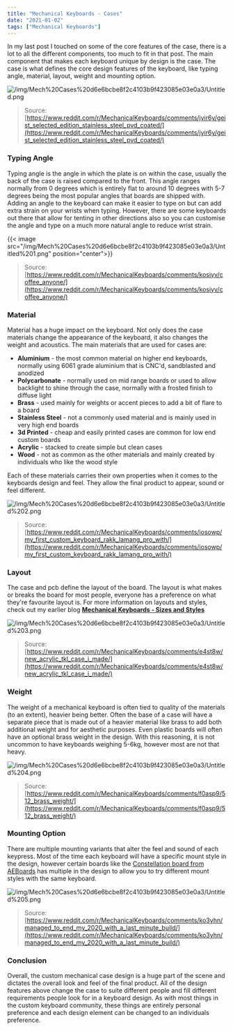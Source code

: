 ```yaml
---
title: "Mechanical Keyboards - Cases"
date: "2021-01-02"
tags: ["Mechanical Keyboards"]
---
```


In my last post I touched on some of the core features of the case, there is a lot to all the different components, too much to fit in that post. The main component that makes each keyboard unique by design is the case. The case is what defines the core design features of the keyboard, like typing angle, material, layout, weight and mounting option. 

![/img/Mech%20Cases%20d6e6bcbe8f2c4103b9f423085e03e0a3/Untitled.png](/img/Mech%20Cases%20d6e6bcbe8f2c4103b9f423085e03e0a3/Untitled.png)

> Source: [https://www.reddit.com/r/MechanicalKeyboards/comments/jyir6y/geist_selected_edition_stainless_steel_pvd_coated/](https://www.reddit.com/r/MechanicalKeyboards/comments/jyir6y/geist_selected_edition_stainless_steel_pvd_coated/)

### Typing Angle

Typing angle is the angle in which the plate is on within the case, usually the back of the case is raised compared to the front. This angle ranges normally from 0 degrees which is entirely flat to around 10 degrees with 5-7 degrees being the most popular angles that boards are shipped with. Adding an angle to the keyboard can make it easier to type on but can add extra strain on your wrists when typing. However, there are some keyboards out there that allow for tenting in other directions also so you can customise the angle and type on a much more natural angle to reduce wrist strain.

{{< image src="/img/Mech%20Cases%20d6e6bcbe8f2c4103b9f423085e03e0a3/Untitled%201.png" position="center">}}

> Source: [https://www.reddit.com/r/MechanicalKeyboards/comments/kosiyv/coffee_anyone/](https://www.reddit.com/r/MechanicalKeyboards/comments/kosiyv/coffee_anyone/)

### Material

Material has a huge impact on the keyboard. Not only does the case materials change the appearance of the keyboard, it also changes the weight and acoustics. The main materials that are used for cases are: 

- **Aluminium** - the most common material on higher end keyboards, normally using 6061 grade aluminium that is CNC'd, sandblasted and anodized
- **Polycarbonate** - normally used on mid range boards or used to allow backlight to shine through the case, normally with a frosted finish to diffuse light
- **Brass** - used mainly for weights or accent pieces to add a bit of flare to a board
- **Stainless Steel** - not a commonly used material and is mainly used in very high end boards
- **3d Printed** - cheap and easily printed cases are common for low end custom boards
- **Acrylic** - stacked to create simple but clean cases
- **Wood** - not as common as the other materials and mainly created by individuals who like the wood style

Each of these materials carries their own properties when it comes to the keyboards design and feel. They allow the final product to appear, sound or feel different.

![/img/Mech%20Cases%20d6e6bcbe8f2c4103b9f423085e03e0a3/Untitled%202.png](/img/Mech%20Cases%20d6e6bcbe8f2c4103b9f423085e03e0a3/Untitled%202.png)

> Source: [https://www.reddit.com/r/MechanicalKeyboards/comments/iosowp/my_first_custom_keyboard_rakk_lamang_pro_with/](https://www.reddit.com/r/MechanicalKeyboards/comments/iosowp/my_first_custom_keyboard_rakk_lamang_pro_with/)

### Layout

The case and pcb define the layout of the board. The layout is what makes or breaks the board for most people, everyone has a preference on what they're favourite layout is. For more information on layouts and styles, check out my earlier blog **[Mechanical Keyboards - Sizes and Styles](https://www.0ldmate.com/posts/tech/mechanical-keyboards-a469cf7d374c43c080435308b3f9b0ad/)**

![/img/Mech%20Cases%20d6e6bcbe8f2c4103b9f423085e03e0a3/Untitled%203.png](/img/Mech%20Cases%20d6e6bcbe8f2c4103b9f423085e03e0a3/Untitled%203.png)

> Source: [https://www.reddit.com/r/MechanicalKeyboards/comments/e4st8w/new_acrylic_tkl_case_i_made/](https://www.reddit.com/r/MechanicalKeyboards/comments/e4st8w/new_acrylic_tkl_case_i_made/)

### Weight

The weight of a mechanical keyboard is often tied to quality of the materials (to an extent), heavier being better. Often the base of a case will have a separate piece that is made out of a heavier material like brass to add both additional weight and for aesthetic purposes. Even plastic boards will often have an optional brass weight in the design. With this reasoning, it is not uncommon to have keyboards weighing 5-6kg, however most are not that heavy.

![/img/Mech%20Cases%20d6e6bcbe8f2c4103b9f423085e03e0a3/Untitled%204.png](/img/Mech%20Cases%20d6e6bcbe8f2c4103b9f423085e03e0a3/Untitled%204.png)

> Source: [https://www.reddit.com/r/MechanicalKeyboards/comments/f0asp9/512_brass_weight/](https://www.reddit.com/r/MechanicalKeyboards/comments/f0asp9/512_brass_weight/)

### Mounting Option

There are multiple mounting variants that alter the feel and sound of each keypress. Most of the time each keyboard will have a specific mount style in the design, however certain boards like the [Constellation board from AEBoards](https://www.aeboards.com/constellation) has multiple in the design to allow you to try different mount styles with the same keyboard. 

![/img/Mech%20Cases%20d6e6bcbe8f2c4103b9f423085e03e0a3/Untitled%205.png](/img/Mech%20Cases%20d6e6bcbe8f2c4103b9f423085e03e0a3/Untitled%205.png)

> Source: [https://www.reddit.com/r/MechanicalKeyboards/comments/ko3yhn/managed_to_end_my_2020_with_a_last_minute_build/](https://www.reddit.com/r/MechanicalKeyboards/comments/ko3yhn/managed_to_end_my_2020_with_a_last_minute_build/)

### Conclusion

Overall, the custom mechanical case design is a huge part of the scene and dictates the overall look and feel of the final product. All of the design features above change the case to suite different people and fill different requirements people look for in a keyboard design. As with most things in the custom keyboard community, these things are entirely personal preference and each design element can be changed to an individuals preference.
